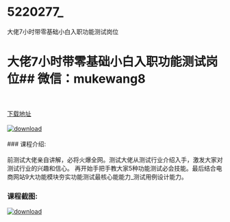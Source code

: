 # 5220277_
大佬7小时带零基础小白入职功能测试岗位
# 大佬7小时带零基础小白入职功能测试岗位## 微信：mukewang8
<br/></br>[下载地址](http://www.36tz.cn/article/5220277 "下载地址")
<br/></br>[![download](http://36tz.cn/muke_img/2021_07_1-2-300x159.png "下载地址")](http://www.36tz.cn/article/5220277 "下载地址")
<br/></br>### 课程介绍:<br/></br>前测试大佬亲自讲解，必将火爆全网。测试大佬从测试行业介绍入手，激发大家对测试行业的兴趣和信心。 再开始手把手教大家5种功能测试必会技能。最后结合电商网站9大功能模块夯实功能测试最核心能能力_测试用例设计能力。

### 课程截图:
[![download](http://36tz.cn/muke_img/2021_07_2-3.png "下载地址")](http://www.36tz.cn/article/5220277 "下载地址")
